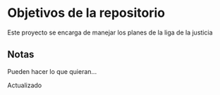 # Objetivos de la repositorio

Este proyecto se encarga de manejar los planes de la liga de la justicia


## Notas
Pueden hacer lo que quieran...

Actualizado
